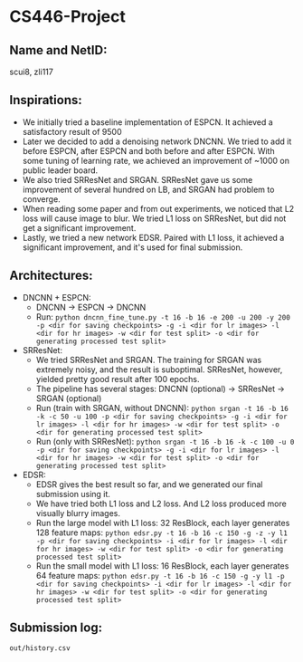 # CS446-Project

## Name and NetID:
scui8, zli117


## Inspirations:
* We initially tried a baseline implementation of ESPCN. It achieved a satisfactory result of 9500
* Later we decided to add a denoising network DNCNN. We tried to add it before ESPCN, after ESPCN and both before and after ESPCN. With some tuning of learning rate, we achieved an improvement of ~1000 on public leader board.
* We also tried SRResNet and SRGAN. SRResNet gave us some improvement of several hundred on LB, and SRGAN had problem to converge. 
* When reading some paper and from out experiments, we noticed that L2 loss will cause image to blur. We tried L1 loss on SRResNet, but did not get a significant improvement. 
* Lastly, we tried a new network EDSR. Paired with L1 loss, it achieved a significant improvement, and it's used for final submission.

## Architectures:
* DNCNN + ESPCN:
  * DNCNN -> ESPCN -> DNCNN
  * Run: 
    ```python dncnn_fine_tune.py -t 16 -b 16 -e 200 -u 200 -y 200 -p <dir for saving checkpoints> -g -i <dir for lr images> -l <dir for hr images> -w <dir for test split> -o <dir for generating processed test split>```
* SRResNet:
  * We tried SRResNet and SRGAN. The training for SRGAN was extremely noisy, and the result is suboptimal. SRResNet, however, yielded pretty good result after 100 epochs.
  * The pipeline has several stages: DNCNN (optional) -> SRResNet -> SRGAN (optional)
  * Run (train with SRGAN, without DNCNN): 
    ```python srgan -t 16 -b 16 -k -c 50 -u 100 -p <dir for saving checkpoints> -g -i <dir for lr images> -l <dir for hr images> -w <dir for test split> -o <dir for generating processed test split>```
  * Run (only with SRResNet): 
    ```python srgan -t 16 -b 16 -k -c 100 -u 0 -p <dir for saving checkpoints> -g -i <dir for lr images> -l <dir for hr images> -w <dir for test split> -o <dir for generating processed test split>```
* EDSR:
  * EDSR gives the best result so far, and we generated our final submission using it.
  * We have tried both L1 loss and L2 loss. And L2 loss produced more visually blurry images.
  * Run the large model with L1 loss: 32 ResBlock, each layer generates 128 feature maps:
    ```python edsr.py -t 16 -b 16 -c 150 -g -z -y l1 -p <dir for saving checkpoints> -i <dir for lr images> -l <dir for hr images> -w <dir for test split> -o <dir for generating processed test split>```
  * Run the small model with L1 loss: 16 ResBlock, each layer generates 64 feature maps:
    ```python edsr.py -t 16 -b 16 -c 150 -g -y l1 -p <dir for saving checkpoints> -i <dir for lr images> -l <dir for hr images> -w <dir for test split> -o <dir for generating processed test split>```
    
## Submission log:
`out/history.csv`
